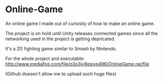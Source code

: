 # Online-Game

An online game I made out of curiosity of how to make an online game.

The project is on hold until Unity releases connected games since all the networking used in the project is getting depricated.

It's a 2D fighting game similar to Smash by Nintendo.

For the whole project and executable:
http://www.mediafire.com/file/p3o3jy9esivp496/OnlineGame.rar/file

(Github doesen't allow me to upload such huge files)
